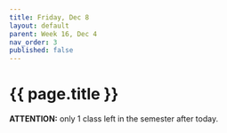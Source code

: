 ```yaml
---
title: Friday, Dec 8
layout: default
parent: Week 16, Dec 4
nav_order: 3
published: false
---
```


# {{ page.title }}

**ATTENTION:** only 1 class left in the semester after today.
